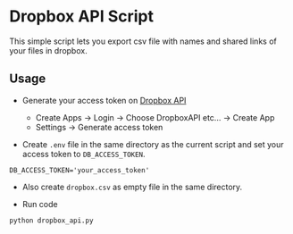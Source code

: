 # Dropbox API Script

This simple script lets you export csv file with names and shared links of your files in dropbox.

## Usage

- Generate your access token on [Dropbox API](https://www.dropbox.com/developers)
  - Create Apps -> Login -> Choose DropboxAPI etc... -> Create App
  - Settings -> Generate access token

- Create `.env` file in the same directory as the current script and set your access token to `DB_ACCESS_TOKEN`.

```.env
DB_ACCESS_TOKEN='your_access_token'
```

- Also create `dropbox.csv` as empty file in the same directory.

- Run code

```python
python dropbox_api.py
```
